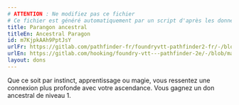 ```yaml
---
# ATTENTION : Ne modifiez pas ce fichier
# Ce fichier est généré automatiquement par un script d'après les données du module Foundry VTT officiel et de sa traduction
title: Parangon ancestral
titleEn: Ancestral Paragon
id: m7KjpkAAh9PptJsY
urlFr: https://gitlab.com/pathfinder-fr/foundryvtt-pathfinder2-fr/-/blob/master/data/feats/m7KjpkAAh9PptJsY.htm
urlEn: https://gitlab.com/hooking/foundry-vtt---pathfinder-2e/-/blob/master/packs/data/feats.db/ancestral-paragon.json
layout: dons
---
```

Que ce soit par instinct, apprentissage ou magie, vous ressentez une connexion plus profonde avec votre ascendance. Vous gagnez un don ancestral de niveau 1.
